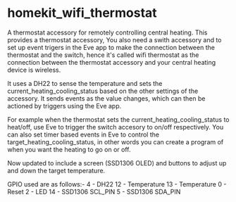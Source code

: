 # homekit_wifi_thermostat

A thermostat accessory for remotely controlling central heating.
This provides a thermostat accessory, You also need a swith accessory and to set up event trigers in the Eve app to make the 
connection between the thermostat and the switch, hence it's called wifi thermostat as the connection between the thermostat 
accessory and your central heating device is wireless.

It uses a DH22 to sense the temperature and sets the current_heating_cooling_status based on the other settings of the 
accessory. It sends events as the value changes, which can then be actioned by triggers using the Eve app.

For example when the thermostat sets the current_heating_cooling_status to heat/off, use Eve to trigger the switch accesory 
to on/off respectively. You can also set timer based events in Eve to control the target_heating_cooling_status, in other 
words you can create a program of when you want the heating to go on or off. 

Now updated to include a screen (SSD1306 OLED) and buttons to adjust up and down the target temperature. 


GPIO used are as follows:- 
  4 - DH22
  12 - Temperature
  13 - Temperature
  0 - Reset
  2 - LED 
  14 - SSD1306 SCL_PIN
  5 - SSD1306 SDA_PIN
